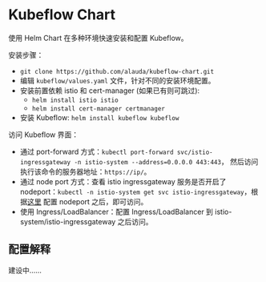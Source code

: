 # Kubeflow Chart

使用 Helm Chart 在多种环境快速安装和配置 Kubeflow。

安装步骤：

- `git clone https://github.com/alauda/kubeflow-chart.git`
- 编辑 `kubeflow/values.yaml` 文件，针对不同的安装环境配置。
- 安装前置依赖 istio 和 cert-manager (如果已有则可跳过):
  - `helm install istio istio`
  - `helm install cert-manager certmanager`
- 安装 Kubeflow: `helm install kubeflow kubeflow`

访问 Kubeflow 界面：

- 通过 port-forward 方式：`kubectl port-forward svc/istio-ingressgateway -n istio-system --address=0.0.0.0 443:443`， 然后访问执行该命令的服务器地址：`https://ip/`。
- 通过 node port 方式：查看 istio ingressgateway 服务是否开启了 nodeport：`kubectl -n istio-system get svc istio-ingressgateway`，根据[这里](https://kubernetes.io/zh/docs/concepts/services-networking/service/#type-nodeport) 配置 nodeport 之后，即可访问。
- 使用 Ingress/LoadBalancer：配置 Ingress/LoadBalancer 到 istio-system/istio-ingressgateway 之后访问。


## 配置解释

建设中……

